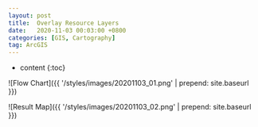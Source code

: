 ```yaml
---
layout: post
title:  Overlay Resource Layers
date:   2020-11-03 00:03:00 +0800
categories: [GIS, Cartography]
tag: ArcGIS
---
```


* content
{:toc}


[comment]: <> (Processing Flow				{#flow})

[comment]: <> (====================================)
![Flow Chart]({{ '/styles/images/20201103_01.png' | prepend: site.baseurl  }})

![Result Map]({{ '/styles/images/20201103_02.png' | prepend: site.baseurl  }})


